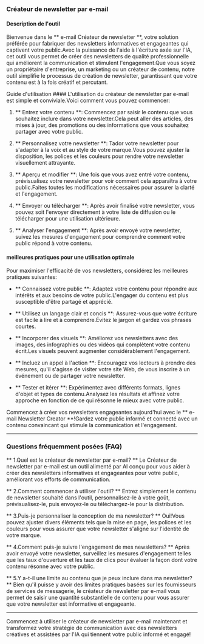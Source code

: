 ### Créateur de newsletter par e-mail

#### Description de l'outil
Bienvenue dans le ** e-mail Créateur de newsletter **, votre solution préférée pour fabriquer des newsletters informatives et engageantes qui captivent votre public.Avec la puissance de l'aide à l'écriture axée sur l'IA, cet outil vous permet de créer des newsletters de qualité professionnelle qui améliorent la communication et stimulent l'engagement.Que vous soyez un propriétaire d'entreprise, un marketing ou un créateur de contenu, notre outil simplifie le processus de création de newsletter, garantissant que votre contenu est à la fois créatif et percutant.

Guide d'utilisation ####
L'utilisation du créateur de newsletter par e-mail est simple et conviviale.Voici comment vous pouvez commencer:

1. ** Entrez votre contenu **: Commencez par saisir le contenu que vous souhaitez inclure dans votre newsletter.Cela peut aller des articles, des mises à jour, des promotions ou des informations que vous souhaitez partager avec votre public.

2. ** Personnalisez votre newsletter **: Tador votre newsletter pour s'adapter à la voix et au style de votre marque.Vous pouvez ajuster la disposition, les polices et les couleurs pour rendre votre newsletter visuellement attrayante.

3. ** Aperçu et modifier **: Une fois que vous avez entré votre contenu, prévisualisez votre newsletter pour voir comment cela apparaîtra à votre public.Faites toutes les modifications nécessaires pour assurer la clarté et l'engagement.

4. ** Envoyer ou télécharger **: Après avoir finalisé votre newsletter, vous pouvez soit l'envoyer directement à votre liste de diffusion ou le télécharger pour une utilisation ultérieure.

5. ** Analyser l'engagement **: Après avoir envoyé votre newsletter, suivez les mesures d'engagement pour comprendre comment votre public répond à votre contenu.

#### meilleures pratiques pour une utilisation optimale
Pour maximiser l'efficacité de vos newsletters, considérez les meilleures pratiques suivantes:

- ** Connaissez votre public **: Adaptez votre contenu pour répondre aux intérêts et aux besoins de votre public.L'engager du contenu est plus susceptible d'être partagé et apprécié.

- ** Utilisez un langage clair et concis **: Assurez-vous que votre écriture est facile à lire et à comprendre.Évitez le jargon et gardez vos phrases courtes.

- ** Incorporer des visuels **: Améliorez vos newsletters avec des images, des infographies ou des vidéos qui complètent votre contenu écrit.Les visuels peuvent augmenter considérablement l'engagement.

- ** Incluez un appel à l'action **: Encouragez vos lecteurs à prendre des mesures, qu'il s'agisse de visiter votre site Web, de vous inscrire à un événement ou de partager votre newsletter.

- ** Tester et itérer **: Expérimentez avec différents formats, lignes d'objet et types de contenu.Analysez les résultats et affinez votre approche en fonction de ce qui résonne le mieux avec votre public.

Commencez à créer vos newsletters engageantes aujourd'hui avec le ** e-mail Newsletter Creator **!Gardez votre public informé et connecté avec un contenu convaincant qui stimule la communication et l'engagement.

---

### Questions fréquemment posées (FAQ)

** 1.Quel est le créateur de newsletter par e-mail? **
Le Créateur de newsletter par e-mail est un outil alimenté par AI conçu pour vous aider à créer des newsletters informatives et engageantes pour votre public, améliorant vos efforts de communication.

** 2.Comment commencer à utiliser l'outil? **
Entrez simplement le contenu de newsletter souhaité dans l'outil, personnalisez-le à votre goût, prévisualisez-le, puis envoyez-le ou téléchargez-le pour la distribution.

** 3.Puis-je personnaliser la conception de ma newsletter? **
Oui!Vous pouvez ajuster divers éléments tels que la mise en page, les polices et les couleurs pour vous assurer que votre newsletter s'aligne sur l'identité de votre marque.

** 4.Comment puis-je suivre l'engagement de mes newsletters? **
Après avoir envoyé votre newsletter, surveillez les mesures d'engagement telles que les taux d'ouverture et les taux de clics pour évaluer la façon dont votre contenu résonne avec votre public.

** 5.Y a-t-il une limite au contenu que je peux inclure dans ma newsletter? **
Bien qu'il puisse y avoir des limites pratiques basées sur les fournisseurs de services de messagerie, le créateur de newsletter par e-mail vous permet de saisir une quantité substantielle de contenu pour vous assurer que votre newsletter est informative et engageante.

---

Commencez à utiliser le créateur de newsletter par e-mail maintenant et transformez votre stratégie de communication avec des newsletters créatives et assistées par l'IA qui tiennent votre public informé et engagé!